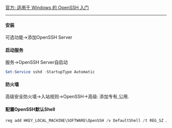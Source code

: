 [官方: 适用于 Windows 的 OpenSSH 入门](https://learn.microsoft.com/zh-cn/windows-server/administration/openssh/openssh_install_firstuse?tabs=gui&pivots=windows-server-2025)
- - -
#### 安装
可选功能->添加OpenSSH Server
#### 启动服务
服务->OpenSSH Server自启动
```powershell
Set-Service sshd -StartupType Automatic
```
#### 防火墙
高级安全防火墙->入站规则->OpenSSH->高级: 添加专有,公用.

#### 配置OpenSSH默认Shell
```powershell
reg add HKEY_LOCAL_MACHINE\SOFTWARE\OpenSSH /v DefaultShell /t REG_SZ /D "C:\WINDOWS\System32\WindowsPowerShell\v1.0\powershell.exe" /f
```
```